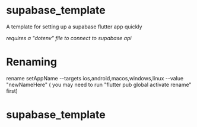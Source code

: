 # supabase_template

A template for setting up a supabase flutter app quickly

_requires a "dotenv" file to connect to supabase api_

# Renaming

rename setAppName --targets ios,android,macos,windows,linux --value "newNameHere"
( you may need to run "flutter pub global activate rename" first)
# supabase_template
